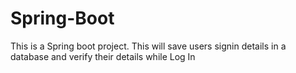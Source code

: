 # Spring-Boot
This is a Spring boot project. This will save users signin details in a database and verify their details while Log In
